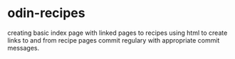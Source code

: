 # odin-recipes
creating basic index page with linked pages to recipes
using html to create links to and from recipe pages 
commit regulary with appropriate commit messages.